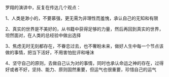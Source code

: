 罗翔的演讲中，反复在传达几个观点：

1、人类是渺小的，不要慕强，更无需为非理性而羞愧，承认自己的无知和有限

2、真实的世界是不美好的，从书籍中获得足够的力量，然后再回到真实的世界，坦然面对，在人类的总经验中做出选择

3、焦虑无时无刻都存在，不眷恋过去，也不奢盼未来，做好人生中每一个节点该做的事情，把当下活好，不用害怕批评和唾沫

4、坚守自己的原则，去做自己认为对的事情，同时也承认命运之神的存在，过得好或者不好，坚持、能力、原则固然重要，但运气也很重要，珍惜自己的运气